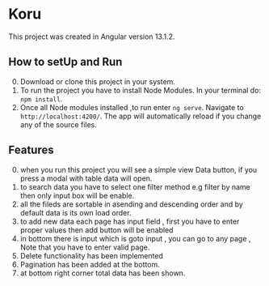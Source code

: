 # Koru

This project was created in Angular version 13.1.2.

## How to setUp and Run
0. Download or clone this project in your system.
1. To run the project you have to install Node Modules. In your terminal do: `npm install`.
2. Once all Node modules installed ,to run enter `ng serve`. Navigate to `http://localhost:4200/`. The app will automatically reload if you change any of the source    files.

## Features
0. when you run this project you will see a simple view Data button, if you press a modal with table data will open.
1. to search data you have to select one filter method e.g filter by name then only input box will be enable.
2. all the fileds are sortable in asending and descending order and by default data is its own load order.
3. to add new data  each page has input field , first you have to enter proper values then add button will be enabled 
4. in bottom there is input which is goto input , you can go to any page , Note that you have to enter valid page.
5. Delete functionality has been implemented
6. Pagination has been added at the bottom.
7. at bottom right corner total data has been shown.
